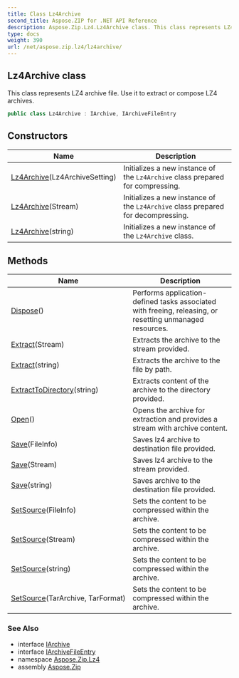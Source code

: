 ```yaml
---
title: Class Lz4Archive
second_title: Aspose.ZIP for .NET API Reference
description: Aspose.Zip.Lz4.Lz4Archive class. This class represents LZ4 archive file. Use it to extract or compose LZ4 archives
type: docs
weight: 390
url: /net/aspose.zip.lz4/lz4archive/
---
```

## Lz4Archive class

This class represents LZ4 archive file. Use it to extract or compose LZ4 archives.

```csharp
public class Lz4Archive : IArchive, IArchiveFileEntry
```

## Constructors

| Name | Description |
| --- | --- |
| [Lz4Archive](lz4archive/#constructor)(Lz4ArchiveSetting) | Initializes a new instance of the `Lz4Archive` class prepared for compressing. |
| [Lz4Archive](lz4archive/#constructor_1)(Stream) | Initializes a new instance of the `Lz4Archive` class prepared for decompressing. |
| [Lz4Archive](lz4archive/#constructor_2)(string) | Initializes a new instance of the `Lz4Archive` class. |

## Methods

| Name | Description |
| --- | --- |
| [Dispose](../../aspose.zip.lz4/lz4archive/dispose/)() | Performs application-defined tasks associated with freeing, releasing, or resetting unmanaged resources. |
| [Extract](../../aspose.zip.lz4/lz4archive/extract/#extract_1)(Stream) | Extracts the archive to the stream provided. |
| [Extract](../../aspose.zip.lz4/lz4archive/extract/#extract)(string) | Extracts the archive to the file by path. |
| [ExtractToDirectory](../../aspose.zip.lz4/lz4archive/extracttodirectory/)(string) | Extracts content of the archive to the directory provided. |
| [Open](../../aspose.zip.lz4/lz4archive/open/)() | Opens the archive for extraction and provides a stream with archive content. |
| [Save](../../aspose.zip.lz4/lz4archive/save/#save)(FileInfo) | Saves lz4 archive to destination file provided. |
| [Save](../../aspose.zip.lz4/lz4archive/save/#save_1)(Stream) | Saves lz4 archive to the stream provided. |
| [Save](../../aspose.zip.lz4/lz4archive/save/#save_2)(string) | Saves archive to the destination file provided. |
| [SetSource](../../aspose.zip.lz4/lz4archive/setsource/#setsource_1)(FileInfo) | Sets the content to be compressed within the archive. |
| [SetSource](../../aspose.zip.lz4/lz4archive/setsource/#setsource_2)(Stream) | Sets the content to be compressed within the archive. |
| [SetSource](../../aspose.zip.lz4/lz4archive/setsource/#setsource_3)(string) | Sets the content to be compressed within the archive. |
| [SetSource](../../aspose.zip.lz4/lz4archive/setsource/#setsource)(TarArchive, TarFormat) | Sets the content to be compressed within the archive. |

### See Also

* interface [IArchive](../../aspose.zip/iarchive/)
* interface [IArchiveFileEntry](../../aspose.zip/iarchivefileentry/)
* namespace [Aspose.Zip.Lz4](../../aspose.zip.lz4/)
* assembly [Aspose.Zip](../../)


